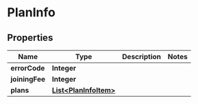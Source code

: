 # PlanInfo

## Properties
Name | Type | Description | Notes
------------ | ------------- | ------------- | -------------
**errorCode** | **Integer** |  | 
**joiningFee** | **Integer** |  | 
**plans** | [**List&lt;PlanInfoItem&gt;**](PlanInfoItem.md) |  | 
